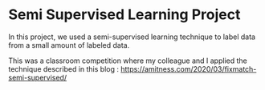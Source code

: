 # Semi Supervised Learning Project
In this project, we used a semi-supervised learning technique to label data from a small amount of labeled data.

This was a classroom competition where my colleague and I applied the technique described in this blog : https://amitness.com/2020/03/fixmatch-semi-supervised/
